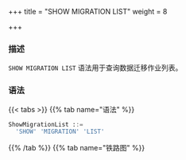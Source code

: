 +++
title = "SHOW MIGRATION LIST"
weight = 8

+++

### 描述

`SHOW MIGRATION LIST` 语法用于查询数据迁移作业列表。

### 语法

{{< tabs >}}
{{% tab name="语法" %}}
```sql
ShowMigrationList ::=
  'SHOW' 'MIGRATION' 'LIST'
```
{{% /tab %}}
{{% tab name="铁路图" %}}
<iframe frameborder="0" name="diagram" id="diagram" width="100%" height="100%"></iframe>
{{% /tab %}}
{{< /tabs >}}

### 返回值说明

| 列              | 说明         |
|----------------|------------|
| id             | 数据迁移作业ID   |
| tables         | 迁移表        |
| job_item_count | 数据迁移作业分片数量 |
| active         | 数据迁移作业状态   |
| create_time    | 数据迁移作业创建时间 |
| stop_time      | 数据迁移作业停止时间 |

### 示例

- 查询数据迁移作业列表

```sql
SHOW MIGRATION LIST;
```

```sql
mysql> SHOW MIGRATION LIST;
+---------------------------------------+---------+----------------+--------+---------------------+---------------------+
| id                                    | tables  | job_item_count | active | create_time         | stop_time           |
+---------------------------------------+---------+----------------+--------+---------------------+---------------------+
| j01013a38b0184e07c864627b5bb05da09ee0 | t_order | 1              | false  | 2022-10-31 18:18:24 | 2022-10-31 18:18:31 |
+---------------------------------------+---------+----------------+--------+---------------------+---------------------+
1 row in set (0.28 sec)
```

### 保留字

`SHOW`、`MIGRATION`、`LIST`

### 相关链接

- [保留字](/cn/user-manual/shardingsphere-proxy/distsql/syntax/reserved-word/)